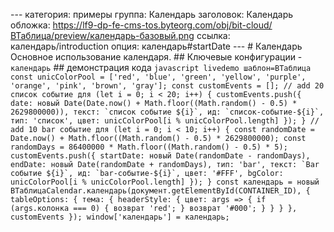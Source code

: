 --- категория: примеры группа: Календарь заголовок: Календарь обложка: https://lf9-dp-fe-cms-tos.byteorg.com/obj/bit-cloud/ВТаблица/preview/календарь-базовый.png ссылка: календарь/introduction опция: календарь#startDate --- # Календарь Основное использование календаря. ## Ключевые конфигурации - `календарь` ## демонстрация кода ```javascript livedemo шаблон=ВТаблица const unicColorPool = ['red', 'blue', 'green', 'yellow', 'purple', 'orange', 'pink', 'brown', 'gray']; const customEvents = []; // add 20 список событие для (let i = 0; i < 20; i++) { customEvents.push({ date: новый Date(Date.now() + Math.floor((Math.random() - 0.5) * 2629800000)), текст: `список событие ${i}`, ид: `список-событие-${i}`, тип: 'список', цвет: unicColorPool[i % unicColorPool.length] }); } // add 10 bar событие для (let i = 0; i < 10; i++) { const randomDate = Date.now() + Math.floor((Math.random() - 0.5) * 2629800000); const randomDays = 86400000 * Math.floor((Math.random() - 0.5) * 5); customEvents.push({ startDate: новый Date(randomDate - randomDays), endDate: новый Date(randomDate + randomDays), тип: 'bar', текст: `Bar событие ${i}`, ид: `bar-событие-${i}`, цвет: '#FFF', bgColor: unicColorPool[i % unicColorPool.length] }); } const календарь = новый ВТаблицаCalendar.календарь(документ.getElementById(CONTAINER_ID), { tableOptions: { тема: { headerStyle: { цвет: args => { if (args.колонка === 0) { возврат 'red'; } возврат '#000'; } } } }, customEvents }); window['календарь'] = календарь; ``` 